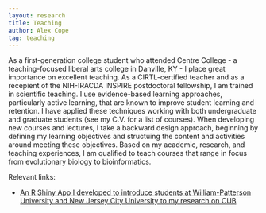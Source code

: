 ```yaml
---
layout: research
title: Teaching
author: Alex Cope
tag: teaching
---
```


As a first-generation college student who attended Centre College - a teaching-focused liberal arts college in Danville, KY - I place great importance on excellent teaching.
As a CIRTL-certified teacher and as a recepient of the NIH-IRACDA INSPIRE postdoctoral fellowship, I am trained in scientific teaching.
I use evidence-based learning approaches, particularly active learning, that are known to improve student learning and retention.
I have applied these techniques working with both undergraduate and graduate students (see my C.V. for a list of courses).
When developing new courses and lectures, I take a backward design approach, beginning by defining my learning objectives and structuing the content and activities around meeting these objectives.
Based on my academic, research, and teaching experiences, I am qualified to teach courses that range in focus from evolutionary biology to bioinformatics.

Relevant links:

- [An R Shiny App I developed to introduce students at William-Patterson University and New Jersey City University to my research on CUB](https://acope3.shinyapps.io/codon_usage)